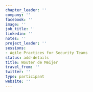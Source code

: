 ```yaml
---
chapter_leader: ''
company: ''
facebook: ''
image: ''
job_title: ''
linkedin: ''
notes: ''
project_leader: ''
sessions:
- Agile Practices for Security Teams
status: add-details
title: Wouter de Meijer
travel_from: ''
twitter: ''
type: participant
website: ''
---
```


<!-- put more details about participant here -->